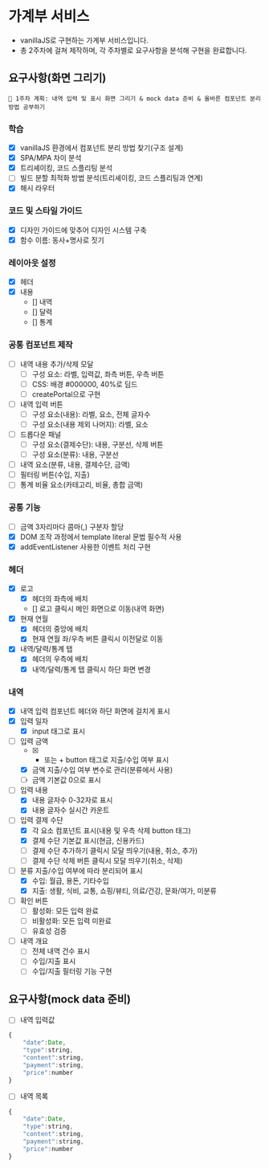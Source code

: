 # 가계부 서비스

- vanillaJS로 구현하는 가계부 서비스입니다.
- 총 2주차에 걸쳐 제작하며, 각 주차별로 요구사항을 분석해 구현을 완료합니다.

## 요구사항(화면 그리기)

```
📌 1주차 계획: 내역 입력 및 표시 화면 그리기 & mock data 준비 & 올바른 컴포넌트 분리 방법 공부하기
```

### 학습

- [x] vanillaJS 환경에서 컴포넌트 분리 방법 찾기(구조 설계)
- [x] SPA/MPA 차이 분석
- [x] 트리셰이킹, 코드 스플리팅 분석
- [ ] 빌드 분할 최적화 방법 분석(트리셰이킹, 코드 스플리팅과 연계)
- [x] 해시 라우터

### 코드 및 스타일 가이드

- [x] 디자인 가이드에 맞추어 디자인 시스템 구축
- [x] 함수 이름: 동사+명사로 짓기

### 레이아웃 설정

- [x] 헤더
- [x] 내용
  - [] 내역
  - [] 달력
  - [] 통계

### 공통 컴포넌트 제작

- [ ] 내역 내용 추가/삭제 모달
  - [ ] 구성 요소: 라벨, 입력값, 좌측 버튼, 우측 버튼
  - [ ] CSS: 배경 #000000, 40%로 딤드
  - [ ] createPortal으로 구현
- [ ] 내역 입력 버튼
  - [ ] 구성 요소(내용): 라벨, 요소, 전체 글자수
  - [ ] 구성 요소(내용 제외 나머지): 라벨, 요소
- [ ] 드롭다운 패널
  - [ ] 구성 요소(결제수단): 내용, 구분선, 삭제 버튼
  - [ ] 구성 요소(분류): 내용, 구분선
- [ ] 내역 요소(분류, 내용, 결제수단, 금액)
- [ ] 필터링 버튼(수입, 지출)
- [ ] 통계 비율 요소(카테고리, 비율, 총합 금액)

### 공통 기능

- [ ] 금액 3자리마다 콤마(,) 구분자 할당
- [x] DOM 조작 과정에서 template literal 문법 필수적 사용
- [x] addEventListener 사용한 이벤트 처리 구현

### 헤더

- [x] 로고
  - [x] 헤더의 좌측에 배치
  - [] 로고 클릭시 메인 화면으로 이동(내역 화면)
- [x] 현재 연월
  - [x] 헤더의 중앙에 배치
  - [x] 현재 연월 좌/우측 버튼 클릭시 이전달로 이동
- [x] 내역/달력/통계 탭
  - [x] 헤더의 우측에 배치
  - [x] 내역/달력/통계 탭 클릭시 하단 화면 변경

### 내역

- [x] 내역 입력 컴포넌트 헤더와 하단 화면에 걸치게 표시
- [x] 입력 일자
  - [x] input 태그로 표시
- [ ] 입력 금액
  - [x] - 또는 + button 태그로 지출/수입 여부 표시
  - [x] 금액 지출/수입 여부 변수로 관리(분류에서 사용)
  - [ ] 금액 기본값 0으로 표시
- [ ] 입력 내용
  - [x] 내용 글자수 0-32자로 표시
  - [x] 내용 글자수 실시간 카운트
- [ ] 입력 결제 수단
  - [x] 각 요소 컴포넌트 표시(내용 및 우측 삭제 button 태그)
  - [x] 결제 수단 기본값 표시(현금, 신용카드)
  - [ ] 결제 수단 추가하기 클릭시 모달 띄우기(내용, 취소, 추가)
  - [ ] 결제 수단 삭제 버튼 클릭시 모달 띄우기(취소, 삭제)
- [ ] 분류 지출/수입 여부에 따라 분리되어 표시
  - [x] 수입: 월급, 용돈, 기타수입
  - [x] 지출: 생활, 식비, 교통, 쇼핑/뷰티, 의료/건강, 문화/여가, 미분류
- [ ] 확인 버튼
  - [ ] 활성화: 모든 입력 완료
  - [ ] 비활성화: 모든 입력 미완료
  - [ ] 유효성 검증
- [ ] 내역 개요
  - [ ] 전체 내역 건수 표시
  - [ ] 수입/지출 표시
  - [ ] 수입/지출 필터링 기능 구현

## 요구사항(mock data 준비)

- [ ] 내역 입력값

```js
{
	"date":Date,
	"type":string,
	"content":string,
	"payment":string,
	"price":number
}
```

- [ ] 내역 목록

```js
{
	"date":Date,
	"type":string,
	"content":string,
	"payment":string,
	"price":number
}
```
